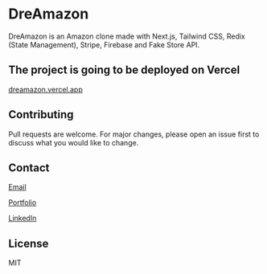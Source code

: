# DreAmazon

DreAmazon is an Amazon clone made with Next.js, Tailwind CSS, Redix (State Management), Stripe, Firebase and Fake Store API.

## The project is going to be deployed on Vercel

[dreamazon.vercel.app](dreamazon.vercel.app)

## Contributing

Pull requests are welcome. For major changes, please open an issue first to discuss what you would like to change.

## Contact

[Email](alfiobiondo@icloud.com)

[Portfolio](alfiobiondo.github.io)

[LinkedIn](www.linkedin.com/in/alfio-biondo)

## License

MIT
